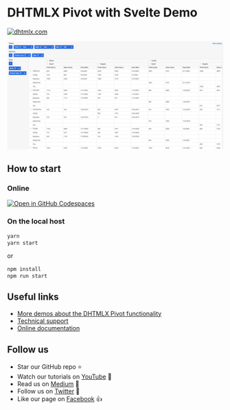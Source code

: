 # DHTMLX Pivot with Svelte Demo

[![dhtmlx.com](https://img.shields.io/badge/made%20by-DHTMLX-blue)](https://dhtmlx.com/)

![DHTMLX Pivot with Svelte Demo](pivot.png)

## How to start

### Online

[![Open in GitHub Codespaces](https://github.com/codespaces/badge.svg)](https://codespaces.new/DHTMLX/svelte-pivot-demo)

### On the local host

```
yarn 
yarn start
```

or

```
npm install
npm run start
```

## Useful links

- [More demos about the DHTMLX Pivot functionality](https://snippet.dhtmlx.com/w2n1y9qx?tag=pivot)
- [Technical support ](https://forum.dhtmlx.com/c/pivot)
- [Online  documentation](https://docs.dhtmlx.com/pivot/)

## Follow us

- Star our GitHub repo :star:
- Watch our tutorials on [YouTube](https://www.youtube.com/user/dhtmlx/videos) :eyes:
- Read us on [Medium](https://dhtmlx.medium.com) :newspaper:
- Follow us on [Twitter](https://twitter.com/dhtmlx) :feet:
- Like our page on [Facebook](https://www.facebook.com/dhtmlx/) :thumbsup:

